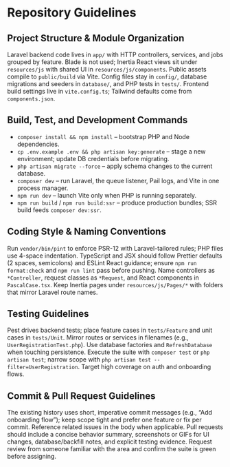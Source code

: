 # Repository Guidelines

## Project Structure & Module Organization
Laravel backend code lives in `app/` with HTTP controllers, services, and jobs grouped by feature. Blade is not used; Inertia React views sit under `resources/js` with shared UI in `resources/js/components`. Public assets compile to `public/build` via Vite. Config files stay in `config/`, database migrations and seeders in `database/`, and PHP tests in `tests/`. Frontend build settings live in `vite.config.ts`; Tailwind defaults come from `components.json`.

## Build, Test, and Development Commands
- `composer install && npm install` – bootstrap PHP and Node dependencies.
- `cp .env.example .env && php artisan key:generate` – stage a new environment; update DB credentials before migrating.
- `php artisan migrate --force` – apply schema changes to the current database.
- `composer dev` – run Laravel, the queue listener, Pail logs, and Vite in one process manager.
- `npm run dev` – launch Vite only when PHP is running separately.
- `npm run build` / `npm run build:ssr` – produce production bundles; SSR build feeds `composer dev:ssr`.

## Coding Style & Naming Conventions
Run `vendor/bin/pint` to enforce PSR-12 with Laravel-tailored rules; PHP files use 4-space indentation. TypeScript and JSX should follow Prettier defaults (2 spaces, semicolons) and ESLint React guidance; ensure `npm run format:check` and `npm run lint` pass before pushing. Name controllers as `*Controller`, request classes as `*Request`, and React components in `PascalCase.tsx`. Keep Inertia pages under `resources/js/Pages/*` with folders that mirror Laravel route names.

## Testing Guidelines
Pest drives backend tests; place feature cases in `tests/Feature` and unit cases in `tests/Unit`. Mirror routes or services in filenames (e.g., `UserRegistrationTest.php`). Use database factories and `RefreshDatabase` when touching persistence. Execute the suite with `composer test` or `php artisan test`; narrow scope with `php artisan test --filter=UserRegistration`. Target high coverage on auth and onboarding flows.

## Commit & Pull Request Guidelines
The existing history uses short, imperative commit messages (e.g., “Add onboarding flow”); keep scope tight and prefer one feature or fix per commit. Reference related issues in the body when applicable. Pull requests should include a concise behavior summary, screenshots or GIFs for UI changes, database/backfill notes, and explicit testing evidence. Request review from someone familiar with the area and confirm the suite is green before assigning.
